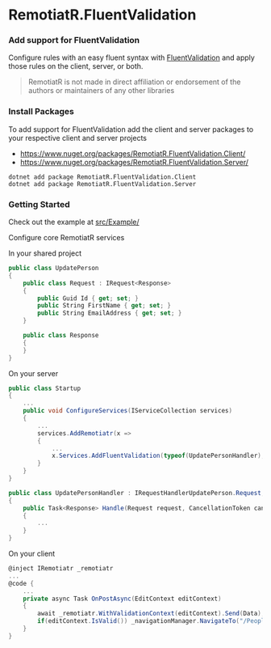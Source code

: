 # RemotiatR.FluentValidation

### Add support for FluentValidation
Configure rules with an easy fluent syntax with [FluentValidation](https://github.com/FluentValidation/FluentValidation/) and apply those rules on the client, server, or both.

> RemotiatR is not made in direct affiliation or endorsement of the authors or maintainers of any other libraries

### Install Packages
To add support for FluentValidation add the client and server packages to your respective client and server projects
- <https://www.nuget.org/packages/RemotiatR.FluentValidation.Client/>
- <https://www.nuget.org/packages/RemotiatR.FluentValidation.Server/>

```
dotnet add package RemotiatR.FluentValidation.Client
dotnet add package RemotiatR.FluentValidation.Server
```

### Getting Started
Check out the example at [src/Example/](https://github.com/kevinarthurackerman/RemotiatR/tree/master/src/Example)

Configure core RemotiatR services

In your shared project
```csharp
public class UpdatePerson
{
    public class Request : IRequest<Response>
    {
        public Guid Id { get; set; }
        public String FirstName { get; set; }
        public String EmailAddress { get; set; }
    }

    public class Response
    {
    }
}
```

On your server
```csharp
public class Startup
{
    ...
    public void ConfigureServices(IServiceCollection services)
    {
        ...
        services.AddRemotiatr(x => 
        {
            ...
            x.Services.AddFluentValidation(typeof(UpdatePersonHandler),typeof(Startup));
        }
    }
}

public class UpdatePersonHandler : IRequestHandlerUpdatePerson.Request, UpdatePerson.Response>
{
    public Task<Response> Handle(Request request, CancellationToken cancellationToken)
    {
        ...
    }
}
```

On your client
```csharp
@inject IRemotiatr _remotiatr
...
@code {
    ...
    private async Task OnPostAsync(EditContext editContext)
    {
        await _remotiatr.WithValidationContext(editContext).Send(Data);
        if(editContext.IsValid()) _navigationManager.NavigateTo("/People");
    }
}
```
